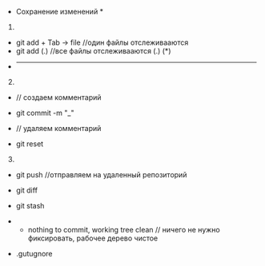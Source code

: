 * Сохранение изменений *

1)
- git add + Tab -> file //один файлы отслеживааются
- git add (.) //все файлы отслеживааются  (.) (*)
- ***
2)
- // создаем комментарий 
- git commit -m "_"

- // удаляем комментарий 
- git reset
3)
- git push //отправляем на удаленный репозиторий

- git diff

- git stash 
- - nothing to commit, working tree clean // ничего не нужно фиксировать, рабочее дерево чистое
- .gutugnore 



